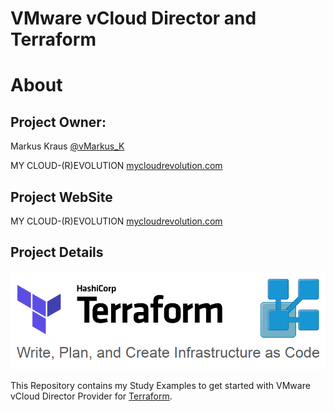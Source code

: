 VMware vCloud Director and Terraform
===================================

# About

## Project Owner:

Markus Kraus [@vMarkus_K](https://twitter.com/vMarkus_K)

MY CLOUD-(R)EVOLUTION [mycloudrevolution.com](http://mycloudrevolution.com/)

## Project WebSite

MY CLOUD-(R)EVOLUTION [mycloudrevolution.com](http://mycloudrevolution.com/)

## Project Details

![terraform vcd logo](/Media/terraform-vcd-logo.png)

This Repository contains my Study Examples to get started with VMware vCloud Director Provider for [Terraform](https://www.terraform.io).
